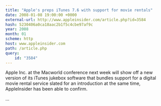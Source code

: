 ```yaml
---
title: "Apple's preps iTunes 7.6 with support for movie rentals"
date: 2008-01-08 19:00:00 +0000
external-url: http://www.appleinsider.com/article.php?id=3584
hash: 5230406a0ca18aac2b1f5c4cbe97af9c
year: 2008
month: 01
scheme: http
host: www.appleinsider.com
path: /article.php
query:
    id: "3584"
---
```


Apple Inc. at the Macworld conference next week will show off a new version of its iTunes jukebox software that bundles support for a digital movie rental service slated for an introduction at the same time, AppleInsider has been able to confirm.

...
